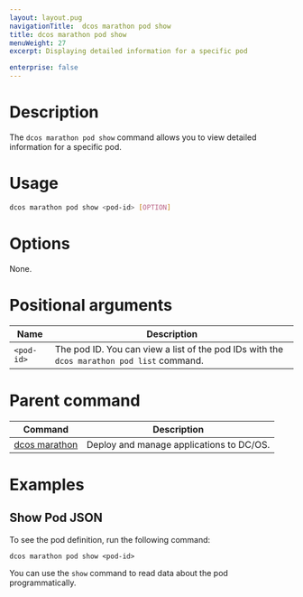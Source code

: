 ```yaml
---
layout: layout.pug
navigationTitle:  dcos marathon pod show
title: dcos marathon pod show
menuWeight: 27
excerpt: Displaying detailed information for a specific pod

enterprise: false
---
```



# Description
The `dcos marathon pod show` command allows you to view detailed information for a specific pod.

# Usage

```bash
dcos marathon pod show <pod-id> [OPTION]
```

# Options

None.

# Positional arguments

| Name |  Description |
|---------|-------------|
| `<pod-id>`   | The pod ID. You can view a list of the pod IDs with the `dcos marathon pod list` command.|

# Parent command

| Command | Description |
|---------|-------------|
| [dcos marathon](/1.12/cli/command-reference/dcos-marathon/) | Deploy and manage applications to DC/OS. |

# Examples

## Show Pod JSON
To see the pod definition, run the following command:
```
dcos marathon pod show <pod-id>
```
You can use the `show` command to read data about the pod programmatically.
